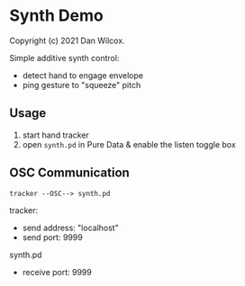 Synth Demo
==========

Copyright (c) 2021 Dan Wilcox.

Simple additive synth control:
* detect hand to engage envelope
* ping gesture to "squeeze" pitch

Usage
-----

1. start hand tracker
2. open `synth.pd` in Pure Data & enable the listen toggle box

OSC Communication
-----------------

```
tracker --OSC--> synth.pd
```

tracker:
* send address: "localhost"
* send port: 9999

synth.pd
* receive port: 9999
